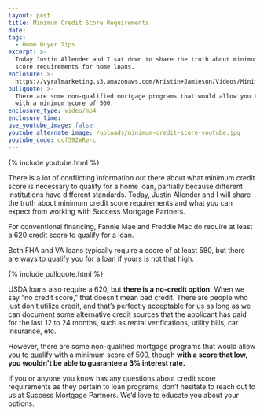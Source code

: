 ```yaml
---
layout: post
title: Minimum Credit Score Requirements
date:
tags:
  - Home Buyer Tips
excerpt: >-
  Today Justin Allender and I sat down to share the truth about minimum credit
  score requirements for home loans.
enclosure: >-
  https://vyralmarketing.s3.amazonaws.com/Kristin+Jamieson/Videos/Minimum+Credit+Score+Requirements.mp4
pullquote: >-
  There are some non-qualified mortgage programs that would allow you to qualify
  with a minimum score of 500.
enclosure_type: video/mp4
enclosure_time:
use_youtube_image: false
youtube_alternate_image: /uploads/minimum-credit-score-youtube.jpg
youtube_code: ucf392WRe-c
---
```


{% include youtube.html %}

There is a lot of conflicting information out there about what minimum credit score is necessary to qualify for a home loan, partially because different institutions have different standards. Today, Justin Allender and I will share the truth about minimum credit score requirements and what you can expect from working with Success Mortgage Partners.

For conventional financing, Fannie Mae and Freddie Mac do require at least a 620 credit score to qualify for a loan.&nbsp;

Both FHA and VA loans typically require a score of at least 580, but there are ways to qualify you for a loan if yours is not that high.

{% include pullquote.html %}

USDA loans also require a 620, but **there is a no-credit option.** When we say “no credit score,” that doesn’t mean bad credit. There are people who just don’t utilize credit, and that’s perfectly acceptable for us as long as we can document some alternative credit sources that the applicant has paid for the last 12 to 24 months, such as rental verifications, utility bills, car insurance, etc.

However, there are some non-qualified mortgage programs that would allow you to qualify with a minimum score of 500, though **with a score that low, you wouldn't be able to guarantee a 3% interest rate.**

If you or anyone you know has any questions about credit score requirements as they pertain to loan programs, don’t hesitate to reach out to us at Success Mortgage Partners. We’d love to educate you about your options.